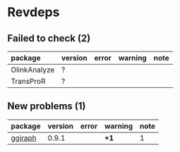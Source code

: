 # Revdeps

## Failed to check (2)

|package      |version |error |warning |note |
|:------------|:-------|:-----|:-------|:----|
|OlinkAnalyze |?       |      |        |     |
|TransProR    |?       |      |        |     |

## New problems (1)

|package |version |error |warning |note |
|:-------|:-------|:-----|:-------|:----|
|[ggiraph](problems.md#ggiraph)|0.9.1   |      |__+1__  |1    |

